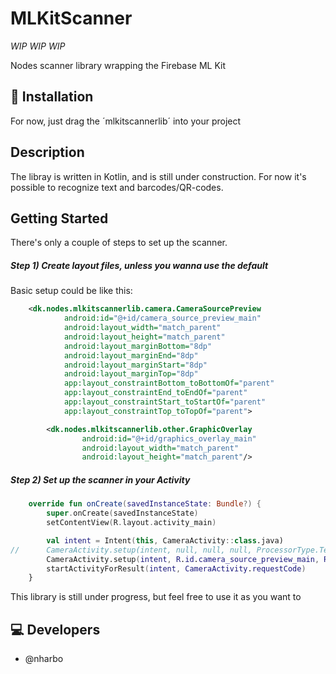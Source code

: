 # MLKitScanner

*WIP* *WIP* *WIP*

Nodes scanner library wrapping the Firebase ML Kit

## 🔧 Installation
For now, just drag the ´mlkitscannerlib´ into your project

## Description

The libray is written in Kotlin, and is still under construction. For now it's possible to recognize text and barcodes/QR-codes.

## Getting Started

There's only a couple of steps to set up the scanner.

##### Step 1) Create layout files, unless you wanna use the default

Basic setup could be like this:

```XML
    <dk.nodes.mlkitscannerlib.camera.CameraSourcePreview
            android:id="@+id/camera_source_preview_main"
            android:layout_width="match_parent"
            android:layout_height="match_parent"
            android:layout_marginBottom="8dp"
            android:layout_marginEnd="8dp"
            android:layout_marginStart="8dp"
            android:layout_marginTop="8dp"
            app:layout_constraintBottom_toBottomOf="parent"
            app:layout_constraintEnd_toEndOf="parent"
            app:layout_constraintStart_toStartOf="parent"
            app:layout_constraintTop_toTopOf="parent">

        <dk.nodes.mlkitscannerlib.other.GraphicOverlay
                android:id="@+id/graphics_overlay_main"
                android:layout_width="match_parent"
                android:layout_height="match_parent"/>
```

##### Step 2) Set up the scanner in your Activity

```Kotlin
    override fun onCreate(savedInstanceState: Bundle?) {
        super.onCreate(savedInstanceState)
        setContentView(R.layout.activity_main)

        val intent = Intent(this, CameraActivity::class.java)
//      CameraActivity.setup(intent, null, null, null, ProcessorType.Text) //This will default to CameraActivity's layout.
        CameraActivity.setup(intent, R.id.camera_source_preview_main, R.id.graphics_overlay_main, R.layout.activity_main, ProcessorType.Barcode)
        startActivityForResult(intent, CameraActivity.requestCode)
    }
```

This library is still under progress, but feel free to use it as you want to

## 💻 Developers
- @nharbo
